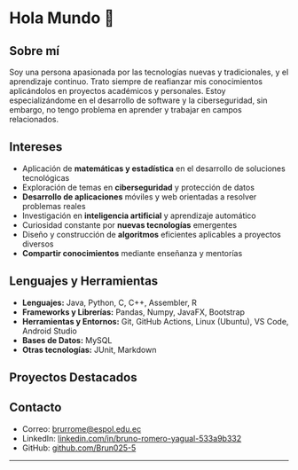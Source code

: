 # Hola Mundo 👋

## Sobre mí

Soy una persona apasionada por las tecnologías nuevas y tradicionales, y el aprendizaje continuo. Trato siempre de reafianzar mis conocimientos aplicándolos en proyectos académicos y personales. Estoy especializándome en el desarrollo de software y la ciberseguridad, sin embargo, no tengo problema en aprender y trabajar en campos relacionados.

## Intereses

- Aplicación de **matemáticas y estadística** en el desarrollo de soluciones tecnológicas
- Exploración de temas en **ciberseguridad** y protección de datos
- **Desarrollo de aplicaciones** móviles y web orientadas a resolver problemas reales
- Investigación en **inteligencia artificial** y aprendizaje automático
- Curiosidad constante por **nuevas tecnologías** emergentes
- Diseño y construcción de **algoritmos** eficientes aplicables a proyectos diversos
- **Compartir conocimientos** mediante enseñanza y mentorías

## Lenguajes y Herramientas

- **Lenguajes:** Java, Python, C, C++, Assembler, R
- **Frameworks y Librerías:**  Pandas, Numpy, JavaFX, Bootstrap
- **Herramientas y Entornos:** Git, GitHub Actions, Linux (Ubuntu), VS Code, Android Studio
- **Bases de Datos:** MySQL
- **Otras tecnologías:** JUnit, Markdown   

## Proyectos Destacados



## Contacto

- Correo: brurrome@espol.edu.ec
- LinkedIn: [linkedin.com/in/bruno-romero-yagual-533a9b332](www.linkedin.com/in/bruno-romero-yagual-533a9b332)  
- GitHub: [github.com/Brun025-5](https://github.com/Brun025-5)  


---
